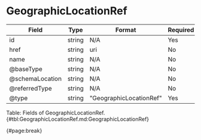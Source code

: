 <!--
    ATTENTION: This file was generated via gradle!
               Do NOT manually edit this file! Any such changes will be overwritten!
-->

# GeographicLocationRef

| Field | Type | Format | Required |
| ------- | ------- | ------- | --- |
| id | string | N/A | Yes |
| href | string | uri | No |
| name | string | N/A | No |
| @baseType | string | N/A | No |
| @schemaLocation | string | N/A | No |
| @referredType | string | N/A | No |
| @type | string | "GeographicLocationRef" | Yes |

Table: Fields of GeographicLocationRef. {#tbl:GeographicLocationRef.md:GeographicLocationRef}

{#page:break}

